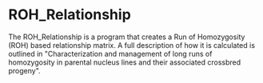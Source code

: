 # ROH_Relationship

The ROH_Relationship is a program that creates a Run of Homozygosity (ROH) based relationship matrix. A full description of how it is calculated is outlined in "Characterization and management of long runs of homozygosity in parental nucleus lines and their associated crossbred progeny".
